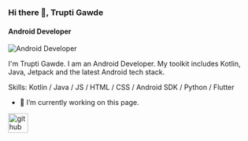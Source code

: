 ### Hi there 👋, Trupti Gawde
#### Android Developer
![Android Developer](https://media.giphy.com/media/llarwdtFqG63IlqUR1/giphy.gif)

I'm Trupti Gawde. I am an Android Developer. My toolkit includes Kotlin, Java, Jetpack and the latest Android tech stack.

Skills: Kotlin / Java / JS / HTML / CSS / Android SDK / Python / Flutter

- 🔭 I’m currently working on this page. 


[<img src='https://cdn.jsdelivr.net/npm/simple-icons@3.0.1/icons/github.svg' alt='github' height='40'>](https://github.com/truptig12)  


